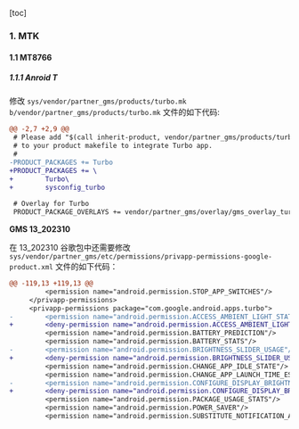 [toc]

### 1. MTK

#### 1.1 MT8766

##### 1.1.1 Anroid T

修改 `sys/vendor/partner_gms/products/turbo.mk b/vendor/partner_gms/products/turbo.mk` 文件的如下代码:

```diff
@@ -2,7 +2,9 @@
 # Please add "$(call inherit-product, vendor/partner_gms/products/turbo.mk)"
 # to your product makefile to integrate Turbo app.
 #
-PRODUCT_PACKAGES += Turbo
+PRODUCT_PACKAGES += \
+        Turbo\
+        sysconfig_turbo
 
 # Overlay for Turbo
 PRODUCT_PACKAGE_OVERLAYS += vendor/partner_gms/overlay/gms_overlay_turbo
```

**GMS 13_202310**

在 13_202310 谷歌包中还需要修改 `sys/vendor/partner_gms/etc/permissions/privapp-permissions-google-product.xml` 文件的如下代码：

```diff
@@ -119,13 +119,13 @@
         <permission name="android.permission.STOP_APP_SWITCHES"/>
     </privapp-permissions>
     <privapp-permissions package="com.google.android.apps.turbo">
-        <permission name="android.permission.ACCESS_AMBIENT_LIGHT_STATS"/>
+        <deny-permission name="android.permission.ACCESS_AMBIENT_LIGHT_STATS"/>
         <permission name="android.permission.BATTERY_PREDICTION"/>
         <permission name="android.permission.BATTERY_STATS"/>
-        <permission name="android.permission.BRIGHTNESS_SLIDER_USAGE"/>
+        <deny-permission name="android.permission.BRIGHTNESS_SLIDER_USAGE"/>
         <permission name="android.permission.CHANGE_APP_IDLE_STATE"/>
         <permission name="android.permission.CHANGE_APP_LAUNCH_TIME_ESTIMATE"/>
-        <permission name="android.permission.CONFIGURE_DISPLAY_BRIGHTNESS"/>
+        <deny-permission name="android.permission.CONFIGURE_DISPLAY_BRIGHTNESS"/>
         <permission name="android.permission.PACKAGE_USAGE_STATS"/>
         <permission name="android.permission.POWER_SAVER"/>
         <permission name="android.permission.SUBSTITUTE_NOTIFICATION_APP_NAME"/>
```

